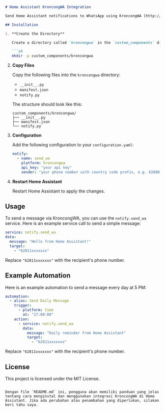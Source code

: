 ```markdown
# Home Assistant KroncongWA Integration

Send Home Assistant notifications to WhatsApp using KroncongWA (http://notify.obhy.net).

## Installation

1. **Create the Directory**

   Create a directory called `kroncongwa` in the `custom_components` directory of your Home Assistant configuration.

   ```sh
   mkdir -p custom_components/kroncongwa
   ```

2. **Copy Files**

   Copy the following files into the `kroncongwa` directory:

   - `__init__.py`
   - `manifest.json`
   - `notify.py`

   The structure should look like this:

   ```
   custom_components/kroncongwa/
   ├── __init__.py
   ├── manifest.json
   └── notify.py
   ```

3. **Configuration**

   Add the following configuration to your `configuration.yaml`:

   ```yaml
   notify:
     - name: send_wa
       platform: kroncongwa
       api_key: "your api key"
       sender: "your phone number with country code prefix, e.g. 62888xxxx"
   ```

4. **Restart Home Assistant**

   Restart Home Assistant to apply the changes.

## Usage

To send a message via KroncongWA, you can use the `notify.send_wa` service. Here is an example service call to send a simple message:

```yaml
service: notify.send_wa
data:
  message: "Hello from Home Assistant!"
  target:
    - "62811xxxxxxx"
```

Replace `"62811xxxxxxx"` with the recipient's phone number.

## Example Automation

Here is an example automation to send a message every day at 5 PM:

```yaml
automation:
  - alias: Send Daily Message
    trigger:
      - platform: time
        at: "17:00:00"
    action:
      - service: notify.send_wa
        data:
          message: "Daily reminder from Home Assistant"
          target:
            - "62811xxxxxxx"
```

Replace `"62811xxxxxxx"` with the recipient's phone number.

## License

This project is licensed under the MIT License.
```

Dengan file `README.md` ini, pengguna akan memiliki panduan yang jelas tentang cara menginstal dan menggunakan integrasi KroncongWA di Home Assistant. Jika ada perubahan atau penambahan yang diperlukan, silakan beri tahu saya.
